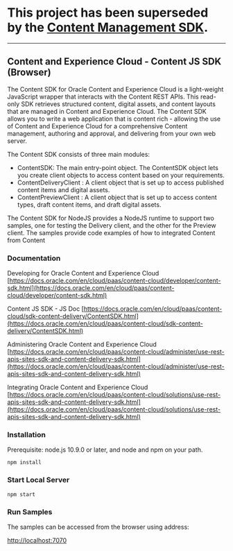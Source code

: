 # This project has been superseded by the [Content Management SDK](http://github.com/oracle/content-management-sdk).
---

## Content and Experience Cloud - Content JS SDK (Browser)
The Content SDK for Oracle Content and Experience Cloud is a light-weight JavaScript wrapper that interacts with the Content REST APIs. This read-only SDK retrieves structured content, digital assets, and content layouts that are managed in Content and Experience Cloud.  The Content SDK allows you to write a web application that is content rich - allowing the use of Content and Experience Cloud for a comprehensive Content management, authoring and approval, and delivering from your own web server.

The Content SDK consists of three main modules:

- ContentSDK: The main entry-point object. The ContentSDK object lets you create client objects to access content based on your requirements.
- ContentDeliveryClient : A client object that is set up to access published content items and digital assets.
- ContentPreviewClient : A client object that is set up to access content types, draft content items, and draft digital assets. 

The Content SDK for NodeJS provides a NodeJS runtime to support two samples, one for testing the Delivery client, and the other for the Preview client.  The samples provide code examples of how to integrated Content from Content 

### Documentation
Developing for Oracle Content and Experience Cloud
[https://docs.oracle.com/en/cloud/paas/content-cloud/developer/content-sdk.html](https://docs.oracle.com/en/cloud/paas/content-cloud/developer/content-sdk.html)

Content JS SDK - JS Doc
[https://docs.oracle.com/en/cloud/paas/content-cloud/sdk-content-delivery/ContentSDK.html](https://docs.oracle.com/en/cloud/paas/content-cloud/sdk-content-delivery/ContentSDK.html)

Administering Oracle Content and Experience Cloud
[https://docs.oracle.com/en/cloud/paas/content-cloud/administer/use-rest-apis-sites-sdk-and-content-delivery-sdk.html](https://docs.oracle.com/en/cloud/paas/content-cloud/administer/use-rest-apis-sites-sdk-and-content-delivery-sdk.html)

Integrating Oracle Content and Experience Cloud
[https://docs.oracle.com/en/cloud/paas/content-cloud/solutions/use-rest-apis-sites-sdk-and-content-delivery-sdk.html](https://docs.oracle.com/en/cloud/paas/content-cloud/solutions/use-rest-apis-sites-sdk-and-content-delivery-sdk.html)

### Installation
Prerequisite: node.js 10.9.0 or later, and node and npm on your path.

`npm install`

### Start Local Server

`npm start`

### Run Samples
The samples can be accessed from the browser using address: 

[http://localhost:7070](http://localhost:7070)
